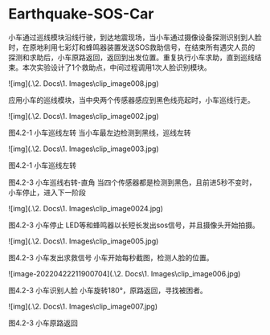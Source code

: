 # Earthquake-SOS-Car

小车通过巡线模块沿线行驶，到达地震现场，当小车通过摄像设备探测识别到人脸时，在原地利用七彩灯和蜂鸣器装置发送SOS救助信号，在结束所有遇灾人员的探测和求助后，小车原路返回，返回到出发位置。重复执行小车求助，直到巡线结束。本次实验设计了1个救助点，中间过程调用1次人脸识别模块。

![img](.\2. Docs\1. Images\clip_image008.jpg)

应用小车的巡线模块，当中央两个传感器感应到黑色线亮起时，小车巡线行走。

![img](.\2. Docs\1. Images\clip_image002.jpg)

图4.2-1 小车巡线左转
当小车最左边检测到黑线，巡线左转

![img](.\2. Docs\1. Images\clip_image003.jpg)

图4.2-1 小车巡线左转

图4.2-3 小车巡线右转-直角
当四个传感器都是检测到黑色，且前进5秒不变时，小车停止，进入下一阶段

![img](.\2. Docs\1. Images\clip_image0024.jpg)

图4.2-3 小车停止
LED等和蜂鸣器以长短长发出sos信号，并且摄像头开始拍摄。

![img](.\2. Docs\1. Images\clip_image005.jpg)

图4.2-3 小车发出求救信号
小车开始每秒截图，检测人脸的位置。

![image-20220422211900704](.\2. Docs\1. Images\clip_image006.jpg)

图4.2-3 小车识别人脸
小车旋转180°，原路返回，寻找被困者。

![img](.\2. Docs\1. Images\clip_image007.jpg)

图4.2-3 小车原路返回
